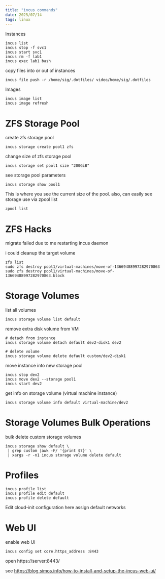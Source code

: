 ```yaml
---
title: "incus commands"
date: 2025/07/14
tags: linux
---
```


Instances

    incus list
    incus stop -f svc1
    incus start svc1
    incus rm -f lab1
    incus exec lab1 bash


copy files into or out of instances

    incus file push -r /home/sig/.dotfiles/ video/home/sig/.dotfiles

Images

    incus image list
    incus image refresh


# ZFS Storage Pool

create zfs storage pool

    incus storage create pool1 zfs

change size of zfs storage pool

    incus storage set pool1 size "200GiB"

see storage pool parameters

    incus storage show pool1

This is where you see the current size of the pool. also, can easily see storage use via zpool list

    zpool list


# ZFS Hacks

migrate failed due to me restarting incus daemon

i could cleanup the target volume

    zfs list
    sudo zfs destroy pool1/virtual-machines/move-of-13669488997282970863
    sudo zfs destroy pool1/virtual-machines/move-of-13669488997282970863.block

# Storage Volumes

list all volumes

    incus storage volume list default


remove extra disk volume from VM

    # detach from instance
    incus storage volume detach default dev2-disk1 dev2

    # delete volume
    incus storage volume delete default custom/dev2-disk1

move instance into new storage pool

    incus stop dev2
    incus move dev2 --storage pool1
    incus start dev2


get info on storage volume (virtual machine instance)

    incus storage volume info default virtual-machine/dev2


# Storage Volumes Bulk Operations

bulk delete custom storage volumes

    incus storage show default \
     | grep custom |awk -F/ '{print $7}' \
     | xargs -r -n1 incus storage volume delete default


# Profiles

    incus profile list
    incus profile edit default
    incus profile delete default

Edit cloud-init configuration here
assign default networks


# Web UI

enable web UI

    incus config set core.https_address :8443

open https://server:8443/

see https://blog.simos.info/how-to-install-and-setup-the-incus-web-ui/
